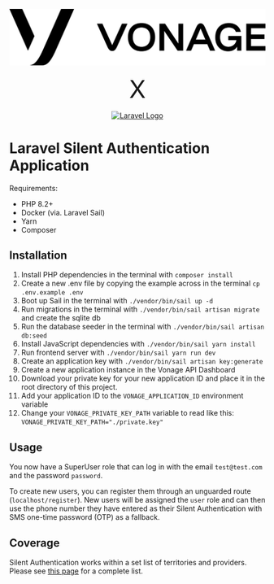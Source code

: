 ![The Vonage logo](./vonage_logo.png)
<div align="center" style="font-size: xxx-large">X</div>
<p align="center"><a href="https://laravel.com" target="_blank"><img src="https://raw.githubusercontent.com/laravel/art/master/logo-lockup/5%20SVG/2%20CMYK/1%20Full%20Color/laravel-logolockup-cmyk-red.svg" width="400" alt="Laravel Logo"></a></p>

# Laravel Silent Authentication Application

Requirements:
* PHP 8.2+
* Docker (via. Laravel Sail)
* Yarn
* Composer

## Installation

1. Install PHP dependencies in the terminal with `composer install`
2. Create a new .env file by copying the example across in the terminal `cp .env.example .env`
3. Boot up Sail in the terminal with `./vendor/bin/sail up -d`
4. Run migrations in the terminal with `./vendor/bin/sail artisan migrate` and create the sqlite db
5. Run the database seeder in the terminal with `./vendor/bin/sail artisan db:seed`
6. Install JavaScript dependencies with `./vendor/bin/sail yarn install`
7. Run frontend server with `./vendor/bin/sail yarn run dev`
8. Create an application key with `./vendor/bin/sail artisan key:generate`
9. Create a new application instance in the Vonage API Dashboard
10. Download your private key for your new application ID and place it in the root directory of this project.
11. Add your application ID to the `VONAGE_APPLICATION_ID` environment variable
12. Change your `VONAGE_PRIVATE_KEY_PATH` variable to read like this: `VONAGE_PRIVATE_KEY_PATH="./private.key"`

## Usage

You now have a SuperUser role that can log in with the email `test@test.com` and the password `password`.

To create new users, you can register them through an unguarded route (`localhost/register`). New users will be assigned the `user` role and
can then use the phone number they have entered as their Silent Authentication with SMS one-time password (OTP) as a fallback.

## Coverage

Silent Authentication works within a set list of territories and providers. Please see [this page](https://developer.vonage.com/en/verify/guides/silent-auth-territories?source=verify) for a complete list.
